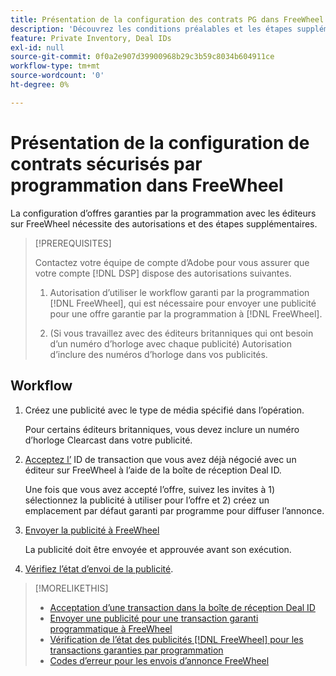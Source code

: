 ```yaml
---
title: Présentation de la configuration des contrats PG dans FreeWheel
description: 'Découvrez les conditions préalables et les étapes supplémentaires nécessaires à l’exécution de publicités pour des offres garanties par programmation avec les éditeurs sur FreeWheel. '
feature: Private Inventory, Deal IDs
exl-id: null
source-git-commit: 0f0a2e907d39900968b29c3b59c8034b604911ce
workflow-type: tm+mt
source-wordcount: '0'
ht-degree: 0%

---
```


# Présentation de la configuration de contrats sécurisés par programmation dans FreeWheel

La configuration d’offres garanties par la programmation avec les éditeurs sur FreeWheel nécessite des autorisations et des étapes supplémentaires.

>[!PREREQUISITES]
>
>Contactez votre équipe de compte d’Adobe pour vous assurer que votre compte [!DNL DSP] dispose des autorisations suivantes.
>
>1. Autorisation d’utiliser le workflow garanti par la programmation [!DNL FreeWheel], qui est nécessaire pour envoyer une publicité pour une offre garantie par la programmation à [!DNL FreeWheel].
>
>1. (Si vous travaillez avec des éditeurs britanniques qui ont besoin d’un numéro d’horloge avec chaque publicité) Autorisation d’inclure des numéros d’horloge dans vos publicités.


## Workflow

1. Créez une publicité avec le type de média spécifié dans l’opération.

   Pour certains éditeurs britanniques, vous devez inclure un numéro d’horloge Clearcast dans votre publicité.

1. [Acceptez l’](#programmatic-guaranteed-set-up.md#pg-setup-deal-id-inbox) ID de transaction que vous avez déjà négocié avec un éditeur sur FreeWheel à l’aide de la boîte de réception Deal ID.

   Une fois que vous avez accepté l’offre, suivez les invites à 1) sélectionnez la publicité à utiliser pour l’offre et 2) créez un emplacement par défaut garanti par programme pour diffuser l’annonce.

1. [Envoyer la publicité à FreeWheel](freewheel-submit.md)

   La publicité doit être envoyée et approuvée avant son exécution.

1. [Vérifiez l’état d’envoi de la publicité](freewheel-check-status.md).

>[!MORELIKETHIS]
>
>* [Acceptation d’une transaction dans la boîte de réception Deal ID](deal-id-inbox-accept.md)
>* [Envoyer une publicité pour une transaction garanti programmatique à FreeWheel](freewheel-submit.md)
>* [Vérification de l’état des publicités  [!DNL FreeWheel] pour les transactions garanties par programmation](freewheel-check-status.md)
>* [Codes d’erreur pour les envois d’annonce FreeWheel](freewheel-error-codes.md)

